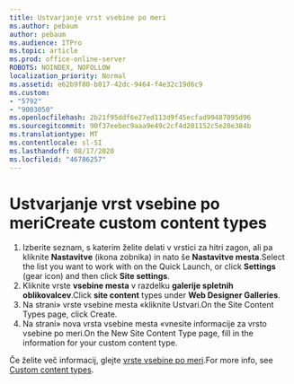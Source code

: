 ```yaml
---
title: Ustvarjanje vrst vsebine po meri
ms.author: pebaum
author: pebaum
ms.audience: ITPro
ms.topic: article
ms.prod: office-online-server
ROBOTS: NOINDEX, NOFOLLOW
localization_priority: Normal
ms.assetid: e62b9f80-b017-42dc-9464-f4e32c19d6c9
ms.custom:
- "5792"
- "9003050"
ms.openlocfilehash: 2b21f95ddf6e27ed113d9f45ecfad99487095d96
ms.sourcegitcommit: 90f37eebec9aaa9e49c2cf4d201152c5e20e384b
ms.translationtype: MT
ms.contentlocale: sl-SI
ms.lasthandoff: 08/17/2020
ms.locfileid: "46786257"
---
```

# <a name="create-custom-content-types"></a><span data-ttu-id="6b63a-102">Ustvarjanje vrst vsebine po meri</span><span class="sxs-lookup"><span data-stu-id="6b63a-102">Create custom content types</span></span>

1. <span data-ttu-id="6b63a-103">Izberite seznam, s katerim želite delati v vrstici za hitri zagon, ali pa kliknite **Nastavitve**  (ikona zobnika) in nato še  **Nastavitve mesta**.</span><span class="sxs-lookup"><span data-stu-id="6b63a-103">Select the list you want to work with on the Quick Launch, or click **Settings**  (gear icon) and then click  **Site settings**.</span></span>
2. <span data-ttu-id="6b63a-104">Kliknite vrste **vsebine mesta**  v razdelku  **galerije spletnih oblikovalcev**.</span><span class="sxs-lookup"><span data-stu-id="6b63a-104">Click **site content**  types under  **Web Designer Galleries**.</span></span>
3. <span data-ttu-id="6b63a-105">Na strani» vrste vsebine mesta «kliknite Ustvari.</span><span class="sxs-lookup"><span data-stu-id="6b63a-105">On the Site Content Types page, click Create.</span></span>
4. <span data-ttu-id="6b63a-106">Na strani» nova vrsta vsebine mesta «vnesite informacije za vrsto vsebine po meri.</span><span class="sxs-lookup"><span data-stu-id="6b63a-106">On the New Site Content Type page, fill in the information for your custom content type.</span></span>

<span data-ttu-id="6b63a-107">Če želite več informacij, glejte  [vrste vsebine po meri](https://support.microsoft.com/office/e1277a2e-a1e8-4473-9126-91a0647766e5#__toc323548991).</span><span class="sxs-lookup"><span data-stu-id="6b63a-107">For more info, see  [Custom content types](https://support.microsoft.com/office/e1277a2e-a1e8-4473-9126-91a0647766e5#__toc323548991).</span></span>